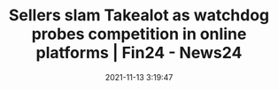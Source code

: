 ---
"title": "Sellers slam Takealot as watchdog probes competition in online platforms | Fin24 - News24"
"date": "2021-11-13 3:19:47"
"feed_name": "GOOGLENEWSMINING"
"feed_website": "https://news.google.com/search?q=mining%2Bincident&hl=en-US&gl=US&ceid=US:en"
"feed_rss": "https://news.google.com/rss/search?q=mining%2Bincident&hl=en-US&gl=US&ceid=US:en"
"link": "https://www.news24.com/fin24/companies/sellers-slam-takealot-as-watchdog-probes-competition-in-online-platforms-20211113"
"source": "{'href': 'https://www.news24.com', 'title': 'News24'}"
"file": "_posts/2021-1-1-0d65d6c3452b194424bdeef6b2ddf07c04ed03a1.md"
"accident": "0"
"drilling": "0"
"dead": "0"
"injured": "0"
"arrested": "0"
"place": "unknown place"
"where": "unknown site"
"causes": "unknown"
"place_uri": "unknown place"
---